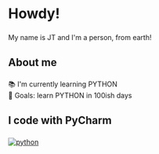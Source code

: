 <h1 align="left">Howdy!</h1>

###

<p align="left">My name is JT and I'm a person, from earth!</p>

###

<h2 align="left">About me</h2>

###

<p align="left">📚 I'm currently learning PYTHON<br>🎯 Goals: learn PYTHON in 100ish days</p>

###

<h2 align="left">I code with PyCharm</h2>

###


[![python](https://img.shields.io/badge/Python-3.9-3776AB.svg?style=flat&logo=python&logoColor=white)](https://www.python.org)


###

